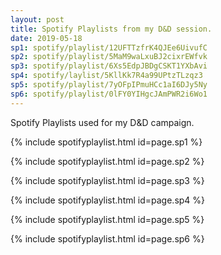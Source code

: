 ```yaml
---
layout: post
title: Spotify Playlists from my D&D session.
date: 2019-05-18
sp1: spotify/playlist/12UFTTzfrK4QJEe6UivufC
sp2: spotify/playlist/5MaM9waLxuBJ2cixrEWfvk
sp3: spotify/playlist/6Xs5EdpJBDgCSKT1YXbAvi
sp4: spotify/laylist/5KllKk7R4a99UPtzTLzqz3
sp5: spotify/playlist/7yOFpIPmuHCc1aI6DJy5Ny
sp6: spotify/playlist/0lFY0YIHgcJAmPWR2i6Wo1
---
```


Spotify Playlists used for my D&D campaign.

{% include spotifyplaylist.html id=page.sp1 %}

{% include spotifyplaylist.html id=page.sp2 %}

{% include spotifyplaylist.html id=page.sp3 %}

{% include spotifyplaylist.html id=page.sp4 %}

{% include spotifyplaylist.html id=page.sp5 %}

{% include spotifyplaylist.html id=page.sp6 %}
